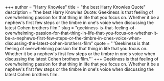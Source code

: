 +++
author = "Harry Knowles"
title = "the best Harry Knowles Quote"
description = "the best Harry Knowles Quote: Geekiness is that feeling of overwhelming passion for that thing in life that you focus on. Whether it be a nephew's first few steps or the timbre in one's voice when discussing the latest Cohen brothers film."
slug = "geekiness-is-that-feeling-of-overwhelming-passion-for-that-thing-in-life-that-you-focus-on-whether-it-be-a-nephews-first-few-steps-or-the-timbre-in-ones-voice-when-discussing-the-latest-cohen-brothers-film"
quote = '''Geekiness is that feeling of overwhelming passion for that thing in life that you focus on. Whether it be a nephew's first few steps or the timbre in one's voice when discussing the latest Cohen brothers film.'''
+++
Geekiness is that feeling of overwhelming passion for that thing in life that you focus on. Whether it be a nephew's first few steps or the timbre in one's voice when discussing the latest Cohen brothers film.
